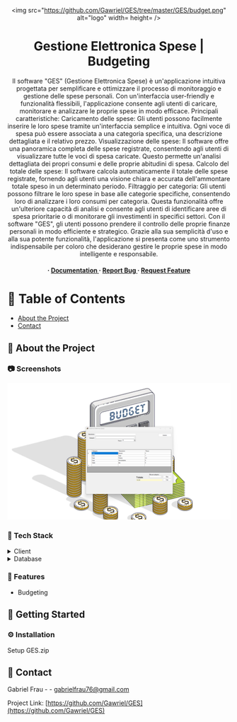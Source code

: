 <div align='center'>

<img src="https://github.com/Gawriel/GES/tree/master/GES/budget.png" alt="logo" width= height= />

<h1>Gestione Elettronica Spese | Budgeting</h1>
<p>Il software "GES" (Gestione Elettronica Spese) è un'applicazione intuitiva progettata per semplificare e ottimizzare il processo di monitoraggio e gestione delle spese personali. Con un'interfaccia user-friendly e funzionalità flessibili, l'applicazione consente agli utenti di caricare, monitorare e analizzare le proprie spese in modo efficace. Principali caratteristiche: Caricamento delle spese: Gli utenti possono facilmente inserire le loro spese tramite un'interfaccia semplice e intuitiva. Ogni voce di spesa può essere associata a una categoria specifica, una descrizione dettagliata e il relativo prezzo. Visualizzazione delle spese: Il software offre una panoramica completa delle spese registrate, consentendo agli utenti di visualizzare tutte le voci di spesa caricate. Questo permette un'analisi dettagliata dei propri consumi e delle proprie abitudini di spesa. Calcolo del totale delle spese: Il software calcola automaticamente il totale delle spese registrate, fornendo agli utenti una visione chiara e accurata dell'ammontare totale speso in un determinato periodo. Filtraggio per categoria: Gli utenti possono filtrare le loro spese in base alle categorie specifiche, consentendo loro di analizzare i loro consumi per categoria. Questa funzionalità offre un'ulteriore capacità di analisi e consente agli utenti di identificare aree di spesa prioritarie o di monitorare gli investimenti in specifici settori. Con il software "GES", gli utenti possono prendere il controllo delle proprie finanze personali in modo efficiente e strategico. Grazie alla sua semplicità d'uso e alla sua potente funzionalità, l'applicazione si presenta come uno strumento indispensabile per coloro che desiderano gestire le proprie spese in modo intelligente e responsabile.</p>

<h4> <span> · </span> <a href="https://github.com/Gawriel//GES/blob/master/README.md"> Documentation </a> <span> · </span> <a href="https://github.com/Gawriel//GES/issues"> Report Bug </a> <span> · </span> <a href="https://github.com/Gawriel//GES/issues"> Request Feature </a> </h4>


</div>

# :notebook_with_decorative_cover: Table of Contents

- [About the Project](#star2-about-the-project)
- [Contact](#handshake-contact)


## :star2: About the Project

### :camera: Screenshots
<div align="center"> <a href=""><img src="https://github.com/Gawriel/GES/blob/master/GES.png" alt='image' width='800'/></a> </div>


### :space_invader: Tech Stack
<details> <summary>Client</summary> <ul>
<li><a href="">C#</a></li>
<li><a href="">.Net Framework 4.8</a></li>
<li><a href="">VisualStudio</a></li>
</ul> </details>
<details> <summary>Database</summary> <ul>
<li><a href="">Excel</a></li>
</ul> </details>

### :dart: Features
- Budgeting


## :toolbox: Getting Started

### :gear: Installation

Setup GES.zip


## :handshake: Contact

Gabriel Frau - - gabrielfrau76@gmail.com

Project Link: [https://github.com/Gawriel/GES](https://github.com/Gawriel/GES)
